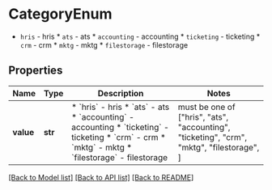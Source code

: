 # CategoryEnum

* `hris` - hris * `ats` - ats * `accounting` - accounting * `ticketing` - ticketing * `crm` - crm * `mktg` - mktg * `filestorage` - filestorage

## Properties
Name | Type | Description | Notes
------------ | ------------- | ------------- | -------------
**value** | **str** | * &#x60;hris&#x60; - hris * &#x60;ats&#x60; - ats * &#x60;accounting&#x60; - accounting * &#x60;ticketing&#x60; - ticketing * &#x60;crm&#x60; - crm * &#x60;mktg&#x60; - mktg * &#x60;filestorage&#x60; - filestorage |  must be one of ["hris", "ats", "accounting", "ticketing", "crm", "mktg", "filestorage", ]

[[Back to Model list]](../README.md#documentation-for-models) [[Back to API list]](../README.md#documentation-for-api-endpoints) [[Back to README]](../README.md)


